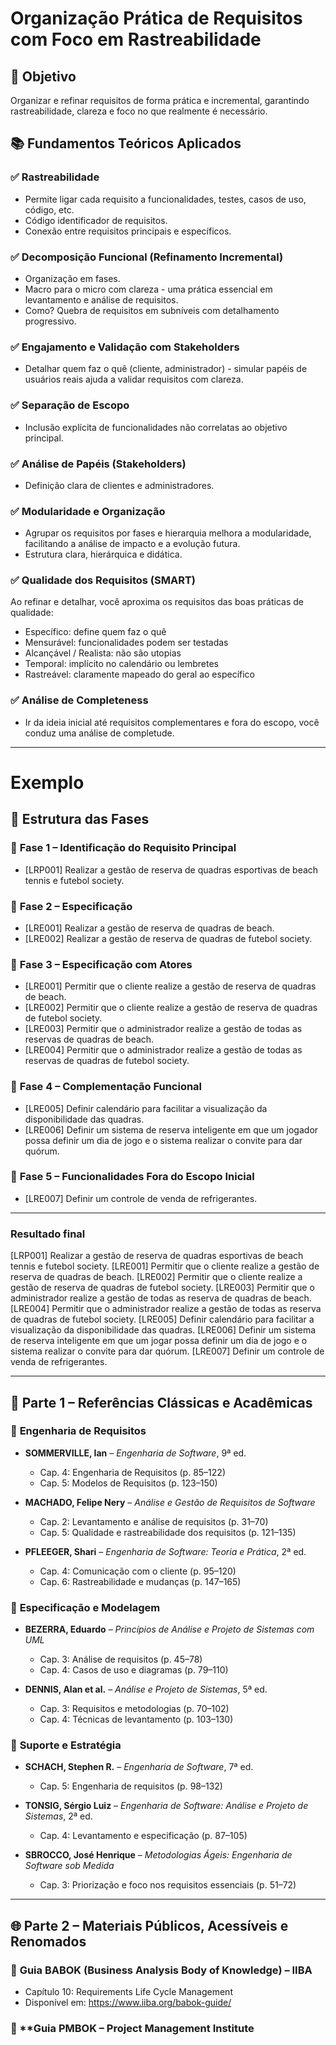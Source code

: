 # Organização Prática de Requisitos com Foco em Rastreabilidade

## 🎯 Objetivo
Organizar e refinar requisitos de forma prática e incremental, garantindo rastreabilidade, clareza e foco no que realmente é necessário.

## 📚 Fundamentos Teóricos Aplicados

### ✅ Rastreabilidade
- Permite ligar cada requisito a funcionalidades, testes, casos de uso, código, etc.
- Código identificador de requisitos.
- Conexão entre requisitos principais e específicos.

### ✅ Decomposição Funcional (Refinamento Incremental)
- Organização em fases.
- Macro para o micro com clareza - uma prática essencial em levantamento e análise de requisitos.
- Como? Quebra de requisitos em subníveis com detalhamento progressivo.
  
### ✅ Engajamento e Validação com Stakeholders
- Detalhar quem faz o quê (cliente, administrador) - simular papéis de usuários reais ajuda a validar requisitos com clareza.

### ✅ Separação de Escopo
- Inclusão explícita de funcionalidades não correlatas ao objetivo principal.

### ✅ Análise de Papéis (Stakeholders)
- Definição clara de clientes e administradores.

### ✅ Modularidade e Organização
- Agrupar os requisitos por fases e hierarquia melhora a modularidade, facilitando a análise de impacto e a evolução futura.
- Estrutura clara, hierárquica e didática.

### ✅ Qualidade dos Requisitos (SMART)
Ao refinar e detalhar, você aproxima os requisitos das boas práticas de qualidade:
- Específico: define quem faz o quê
- Mensurável: funcionalidades podem ser testadas
- Alcançável / Realista: não são utopias
- Temporal: implícito no calendário ou lembretes
- Rastreável: claramente mapeado do geral ao específico

### ✅ Análise de Completeness
- Ir da ideia inicial até requisitos complementares e fora do escopo, você conduz uma análise de completude.

---

# Exemplo

## 🧩 Estrutura das Fases

### 🔹 **Fase 1 – Identificação do Requisito Principal**
- [LRP001] Realizar a gestão de reserva de quadras esportivas de beach tennis e futebol society.

### 🔹 **Fase 2 – Especificação**
- [LRE001] Realizar a gestão de reserva de quadras de beach.
- [LRE002] Realizar a gestão de reserva de quadras de futebol society.

### 🔹 **Fase 3 – Especificação com Atores**
- [LRE001] Permitir que o cliente realize a gestão de reserva de quadras de beach.
- [LRE002] Permitir que o cliente realize a gestão de reserva de quadras de futebol society.
- [LRE003] Permitir que o administrador realize a gestão de todas as reservas de quadras de beach.
- [LRE004] Permitir que o administrador realize a gestão de todas as reservas de quadras de futebol society.

### 🔹 **Fase 4 – Complementação Funcional**
- [LRE005] Definir calendário para facilitar a visualização da disponibilidade das quadras.
- [LRE006] Definir um sistema de reserva inteligente em que um jogador possa definir um dia de jogo e o sistema realizar o convite para dar quórum.

### 🔹 **Fase 5 – Funcionalidades Fora do Escopo Inicial**
- [LRE007] Definir um controle de venda de refrigerantes.

---

### Resultado final

[LRP001] Realizar a gestão de reserva de quadras esportivas de beach tennis e futebol society.
	[LRE001] Permitir que o cliente realize a gestão de reserva de quadras de beach.
	[LRE002] Permitir que o cliente realize a gestão de reserva de quadras de futebol society.
	[LRE003] Permitir que o administrador realize a gestão de todas as reserva de quadras de beach.
	[LRE004] Permitir que o administrador realize a gestão de todas as reserva de quadras de futebol society.
	[LRE005] Definir calendário para facilitar a visualização da disponibilidade das quadras.
	[LRE006] Definir um sistema de reserva inteligente em que um jogar possa definir um dia de jogo e o sistema realizar o convite para dar quórum.
	[LRE007] Definir um controle de venda de refrigerantes.

---

## 📘 Parte 1 – Referências Clássicas e Acadêmicas

### 🔸 **Engenharia de Requisitos**
- **SOMMERVILLE, Ian** – *Engenharia de Software*, 9ª ed.
  - Cap. 4: Engenharia de Requisitos (p. 85–122)
  - Cap. 5: Modelos de Requisitos (p. 123–150)
  
- **MACHADO, Felipe Nery** – *Análise e Gestão de Requisitos de Software*
  - Cap. 2: Levantamento e análise de requisitos (p. 31–70)
  - Cap. 5: Qualidade e rastreabilidade dos requisitos (p. 121–135)

- **PFLEEGER, Shari** – *Engenharia de Software: Teoria e Prática*, 2ª ed.
  - Cap. 4: Comunicação com o cliente (p. 95–120)
  - Cap. 6: Rastreabilidade e mudanças (p. 147–165)

### 🔸 **Especificação e Modelagem**
- **BEZERRA, Eduardo** – *Princípios de Análise e Projeto de Sistemas com UML*
  - Cap. 3: Análise de requisitos (p. 45–78)
  - Cap. 4: Casos de uso e diagramas (p. 79–110)

- **DENNIS, Alan et al.** – *Análise e Projeto de Sistemas*, 5ª ed.
  - Cap. 3: Requisitos e metodologias (p. 70–102)
  - Cap. 4: Técnicas de levantamento (p. 103–130)

### 🔸 **Suporte e Estratégia**
- **SCHACH, Stephen R.** – *Engenharia de Software*, 7ª ed.
  - Cap. 5: Engenharia de requisitos (p. 98–132)

- **TONSIG, Sérgio Luiz** – *Engenharia de Software: Análise e Projeto de Sistemas*, 2ª ed.
  - Cap. 4: Levantamento e especificação (p. 87–105)

- **SBROCCO, José Henrique** – *Metodologias Ágeis: Engenharia de Software sob Medida*
  - Cap. 3: Priorização e foco nos requisitos essenciais (p. 51–72)

---

## 🌐 Parte 2 – Materiais Públicos, Acessíveis e Renomados

### 🔹 **Guia BABOK (Business Analysis Body of Knowledge)** – IIBA
- Capítulo 10: Requirements Life Cycle Management
- Disponível em: https://www.iiba.org/babok-guide/

### 🔹 **Guia PMBOK – Project Management Institute
